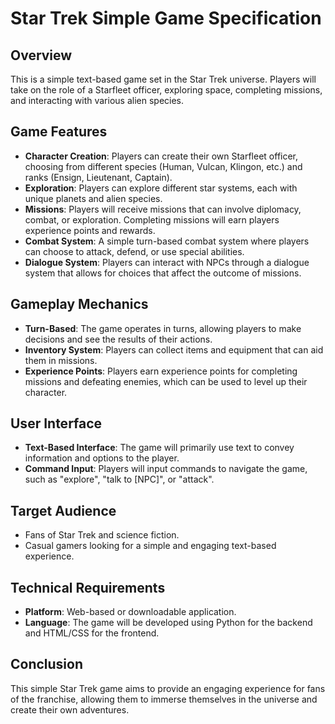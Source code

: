 # Star Trek Simple Game Specification

## Overview
This is a simple text-based game set in the Star Trek universe. Players will take on the role of a Starfleet officer, exploring space, completing missions, and interacting with various alien species.

## Game Features
- **Character Creation**: Players can create their own Starfleet officer, choosing from different species (Human, Vulcan, Klingon, etc.) and ranks (Ensign, Lieutenant, Captain).
- **Exploration**: Players can explore different star systems, each with unique planets and alien species.
- **Missions**: Players will receive missions that can involve diplomacy, combat, or exploration. Completing missions will earn players experience points and rewards.
- **Combat System**: A simple turn-based combat system where players can choose to attack, defend, or use special abilities.
- **Dialogue System**: Players can interact with NPCs through a dialogue system that allows for choices that affect the outcome of missions.

## Gameplay Mechanics
- **Turn-Based**: The game operates in turns, allowing players to make decisions and see the results of their actions.
- **Inventory System**: Players can collect items and equipment that can aid them in missions.
- **Experience Points**: Players earn experience points for completing missions and defeating enemies, which can be used to level up their character.

## User Interface
- **Text-Based Interface**: The game will primarily use text to convey information and options to the player.
- **Command Input**: Players will input commands to navigate the game, such as "explore", "talk to [NPC]", or "attack".

## Target Audience
- Fans of Star Trek and science fiction.
- Casual gamers looking for a simple and engaging text-based experience.

## Technical Requirements
- **Platform**: Web-based or downloadable application.
- **Language**: The game will be developed using Python for the backend and HTML/CSS for the frontend.

## Conclusion
This simple Star Trek game aims to provide an engaging experience for fans of the franchise, allowing them to immerse themselves in the universe and create their own adventures.